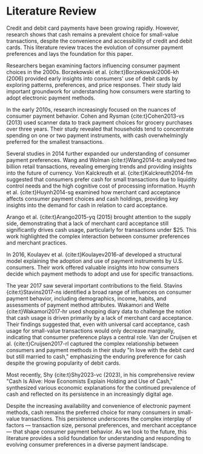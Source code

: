 # Literature Review 

Credit and debit card payments have been growing rapidly. However, research shows that cash remains a prevalent choice for small-value transactions, despite the convenience and accessibility of credit and debit cards. This literature review traces the evolution of consumer payment preferences and lays the foundation for this paper.

Researchers began examining factors influencing consumer payment choices in the 2000s. Borzekowski et al. {cite:t}Borzekowski2006-kh (2006) provided early insights into consumers' use of debit cards by exploring patterns, preferences, and price responses. Their study laid important groundwork for understanding how consumers were starting to adopt electronic payment methods.

In the early 2010s, research increasingly focused on the nuances of consumer payment behavior. Cohen and Rysman {cite:t}Cohen2013-vs (2013) used scanner data to track payment choices for grocery purchases over three years. Their study revealed that households tend to concentrate spending on one or two payment instruments, with cash overwhelmingly preferred for the smallest transactions.

Several studies in 2014 further expanded our understanding of consumer payment preferences. Wang and Wolman {cite:t}Wang2014-tc analyzed two billion retail transactions, revealing emerging trends and providing insights into the future of currency. Von Kalckreuth et al. {cite:t}Kalckreuth2014-fm suggested that consumers prefer cash for small transactions due to liquidity control needs and the high cognitive cost of processing information. Huynh et al. {cite:t}Huynh2014-sg examined how merchant card acceptance affects consumer payment choices and cash holdings, providing key insights into the demand for cash in relation to card acceptance.

Arango et al. {cite:t}Arango2015-yq (2015) brought attention to the supply side, demonstrating that a lack of merchant card acceptance still significantly drives cash usage, particularly for transactions under $25. This work highlighted the complex interaction between consumer preferences and merchant practices.

In 2016, Koulayev et al. {cite:t}Koulayev2016-af developed a structural model explaining the adoption and use of payment instruments by U.S. consumers. Their work offered valuable insights into how consumers decide which payment methods to adopt and use for specific transactions.

The year 2017 saw several important contributions to the field. Stavins {cite:t}Stavins2017-ns identified a broad range of influences on consumer payment behavior, including demographics, income, habits, and assessments of payment method attributes. Wakamori and Welte {cite:t}Wakamori2017-hr used shopping diary data to challenge the notion that cash usage is driven primarily by a lack of merchant card acceptance. Their findings suggested that, even with universal card acceptance, cash usage for small-value transactions would only decrease marginally, indicating that consumer preference plays a central role. Van der Cruijsen et al. {cite:t}Cruijsen2017-rl captured the complex relationship between consumers and payment methods in their study "In love with the debit card but still married to cash," emphasizing the enduring preference for cash despite the growing popularity of debit cards.

Most recently, Shy {cite:t}Shy2023-vc (2023), in his comprehensive review "Cash Is Alive: How Economists Explain Holding and Use of Cash," synthesized various economic explanations for the continued prevalence of cash and reflected on its persistence in an increasingly digital age.

Despite the increasing availability and convenience of electronic payment methods, cash remains the preferred choice for many consumers in small-value transactions. This persistence underscores the complex interplay of factors — transaction size, personal preferences, and merchant acceptance — that shape consumer payment behavior. As we look to the future, this literature provides a solid foundation for understanding and responding to evolving consumer preferences in a diverse payment landscape.

